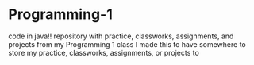 # Programming-1
code in java!!
repository with practice, classworks, assignments, and projects from my Programming 1 class
I made this to have somewhere to store my practice, classworks, assignments, or projects to
